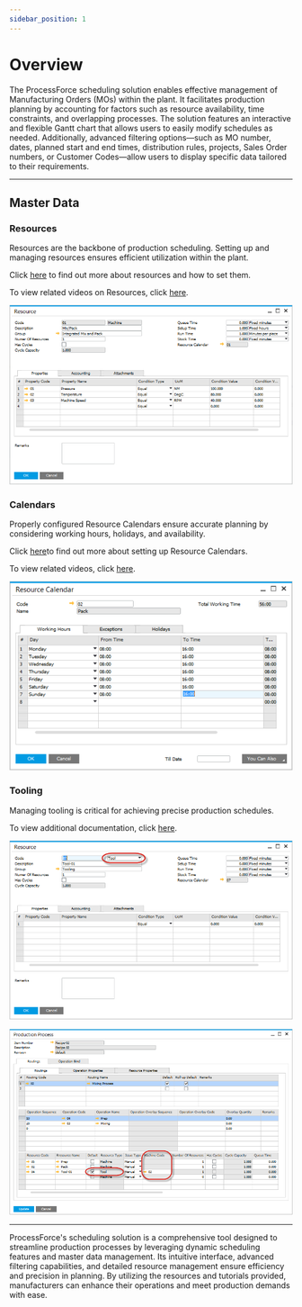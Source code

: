 ```yaml
---
sidebar_position: 1
---
```


# Overview

The ProcessForce scheduling solution enables effective management of Manufacturing Orders (MOs) within the plant. It facilitates production planning by accounting for factors such as resource availability, time constraints, and overlapping processes. The solution features an interactive and flexible Gantt chart that allows users to easily modify schedules as needed. Additionally, advanced filtering options—such as MO number, dates, planned start and end times, distribution rules, projects, Sales Order numbers, or Customer Codes—allow users to display specific data tailored to their requirements.

---

## Master Data

### Resources

Resources are the backbone of production scheduling. Setting up and managing resources ensures efficient utilization within the plant.

Click [here](../routings/resources.md) to find out more about resources and how to set them.

To view related videos on Resources, click [here](https://www.youtube.com/playlist?list=PLtT6kgaz5YneralBjyvyCSYXbTT0QRHYx).

![Resources](./media/overview/resource-main.png)

### Calendars

Properly configured Resource Calendars ensure accurate planning by considering working hours, holidays, and availability.

Click [here](./resource-calendar.md)to find out more about setting up Resource Calendars.

To view related videos, click [here](https://www.youtube.com/playlist?list=PLtT6kgaz5YneralBjyvyCSYXbTT0QRHYx).

![Resource Calendar](./media/overview/resource-calendar.png)

### Tooling

Managing tooling is critical for achieving precise production schedules.

To view additional documentation, click [here](./resource-calendar.md).

![Resource Tooling](./media/overview/resource-tool.png)

![Resource Tooling](./media/overview/machine-code.png)

---
ProcessForce's scheduling solution is a comprehensive tool designed to streamline production processes by leveraging dynamic scheduling features and master data management. Its intuitive interface, advanced filtering capabilities, and detailed resource management ensure efficiency and precision in planning. By utilizing the resources and tutorials provided, manufacturers can enhance their operations and meet production demands with ease.

